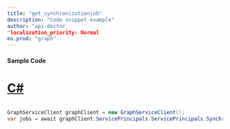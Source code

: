 ```yaml
---
title: "get_synchronizationjob"
description: "Code snippet example" 
author: "api-doctor
"localization_priority: Normal
ms.prod: "graph"
--- 
```

#### Sample Code
# [C#](#tab/Csharp)

```C#

GraphServiceClient graphClient = new GraphServiceClient();
var jobs = await graphClient.ServicePrincipals.ServicePrincipals.Synchronization.Jobs.Jobs.Request().GetAsync();

```